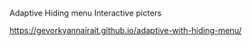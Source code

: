 Adaptive
Hiding menu
Interactive picters


https://gevorkyannairait.github.io/adaptive-with-hiding-menu/
